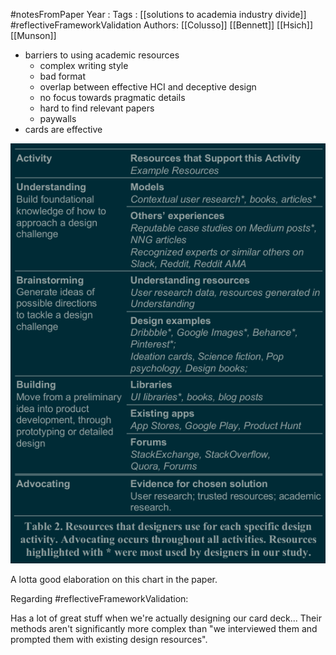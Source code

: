 #notesFromPaper
Year   :
Tags   : [[solutions to academia industry divide]] #reflectiveFrameworkValidation
Authors: [[Colusso]] [[Bennett]] [[Hsich]] [[Munson]]

 - barriers to using academic resources
   - complex writing style
   - bad format
   - overlap between effective HCI and deceptive design
   - no focus towards pragmatic details
   - hard to find relevant papers
   - paywalls
 - cards are effective

 ![Resources that designers are most likely to use in certain phases of design.](./static/2024-03-25_15:46:13_537x716.png)

A lotta good elaboration on this chart in the paper.

Regarding #reflectiveFrameworkValidation:

Has a lot of great stuff when we're actually designing our card deck... Their methods aren't significantly more complex than "we interviewed them and prompted them with existing design resources".
